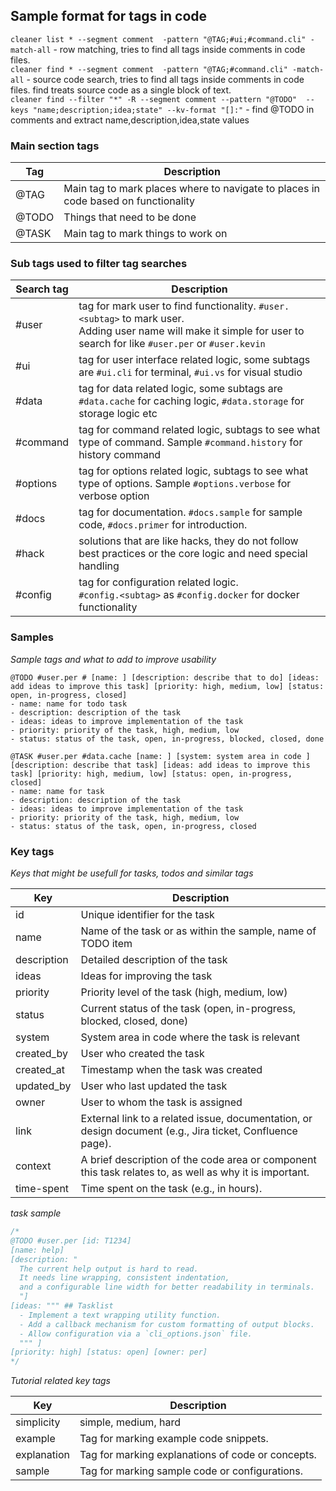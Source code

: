 ## Sample format for tags in code

`cleaner list * --segment comment  -pattern "@TAG;#ui;#command.cli" -match-all` - row matching, tries to find all tags inside comments in code files.  
`cleaner find * --segment comment  -pattern "@TAG;#command.cli" -match-all` - source code search, tries to find all tags inside comments in code files. find treats source code as a single block of text.  
`cleaner find --filter "*" -R --segment comment --pattern "@TODO"  --keys "name;description;idea;state" --kv-format "[]:"` - find @TODO in comments and extract name,description,idea,state values  

### Main section tags

| Tag         | Description                |
|-|-|
| @TAG        | Main tag to mark places where to navigate to places in code based on functionality  |
| @TODO       | Things that need to be done |
| @TASK       | Main tag to mark things to work on |

### Sub tags used to filter tag searches

| Search tag | Description |
|-|-|
| #user | tag for mark user to find functionality. `#user.<subtag>` to mark user. <br>Adding user name will make it simple for user to search for like `#user.per` or `#user.kevin` |
| #ui | tag for user interface related logic, some subtags are `#ui.cli` for terminal, `#ui.vs` for visual studio  |
| #data | tag for data related logic, some subtags are `#data.cache` for caching logic, `#data.storage` for storage logic etc |
| #command | tag for command related logic, subtags to see what type of command. Sample `#command.history` for history command |
| #options | tag for options related logic, subtags to see what type of options. Sample `#options.verbose` for verbose option |
| #docs | tag for documentation. `#docs.sample` for sample code, `#docs.primer` for introduction.  |
| #hack | solutions that are like hacks, they do not follow best practices or the core logic and need special handling |
| #config | tag for configuration related logic.<br>`#config.<subtag>` as `#config.docker` for docker functionality |


### Samples 

*Sample tags and what to add to improve usability*
```
@TODO #user.per # [name: ] [description: describe that to do] [ideas: add ideas to improve this task] [priority: high, medium, low] [status: open, in-progress, closed]
- name: name for todo task
- description: description of the task
- ideas: ideas to improve implementation of the task
- priority: priority of the task, high, medium, low
- status: status of the task, open, in-progress, blocked, closed, done

@TASK #user.per #data.cache [name: ] [system: system area in code ] [description: describe that task] [ideas: add ideas to improve this task] [priority: high, medium, low] [status: open, in-progress, closed]
- name: name for task
- description: description of the task
- ideas: ideas to improve implementation of the task
- priority: priority of the task, high, medium, low
- status: status of the task, open, in-progress, closed
```

### Key tags

*Keys that might be usefull for tasks, todos and similar tags*

| Key | Description |
|-|-|
| id | Unique identifier for the task |
| name | Name of the task or as within the sample, name of TODO item |
| description | Detailed description of the task |
| ideas | Ideas for improving the task |
| priority | Priority level of the task (high, medium, low) |
| status | Current status of the task (open, in-progress, blocked, closed, done) |
| system | System area in code where the task is relevant |
| created_by | User who created the task |
| created_at | Timestamp when the task was created |
| updated_by | User who last updated the task |
| owner | User to whom the task is assigned |
| link | External link to a related issue, documentation, or design document (e.g., Jira ticket, Confluence page). |
| context | A brief description of the code area or component this task relates to, as well as why it is important. |
| time-spent | Time spent on the task (e.g., in hours). |

*task sample*

```cpp
/*
@TODO #user.per [id: T1234]
[name: help]
[description: "
  The current help output is hard to read.
  It needs line wrapping, consistent indentation,
  and a configurable line width for better readability in terminals.
  "]
[ideas: """ ## Tasklist
  - Implement a text wrapping utility function.
  - Add a callback mechanism for custom formatting of output blocks.
  - Allow configuration via a `cli_options.json` file.
  """ ]
[priority: high] [status: open] [owner: per]
*/
```


*Tutorial related key tags*

| Key | Description |
|-|-|
| simplicity | simple, medium, hard |
| example | Tag for marking example code snippets. |
| explanation | Tag for marking explanations of code or concepts. |
| sample | Tag for marking sample code or configurations. |
